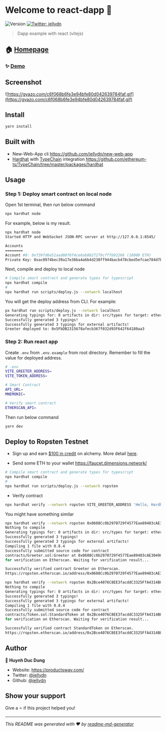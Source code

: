 # Welcome to react-dapp 👋

![Version](https://img.shields.io/badge/version-0.0.1-blue.svg?cacheSeconds=2592000)
[![Twitter: jellydn](https://img.shields.io/twitter/follow/jellydn.svg?style=social)](https://twitter.com/jellydn)

> Dapp example with react (vitejs)

## 🏠 [Homepage](https://github.com/jellydn/react-dapp)

### ✨ [Demo](https://dapp-demo-five.vercel.app/)

## Screenshot

![https://gyazo.com/c6f068b6fe3e94bfe80d042639784faf.gif](https://gyazo.com/c6f068b6fe3e94bfe80d042639784faf.gif)

## Install

```sh
yarn install
```

## Built with

- New-Web-App cli https://github.com/jellydn/new-web-app
- [Hardhat](https://hardhat.org/) with [TypeChain](https://github.com/ethereum-ts/TypeChain) integration https://github.com/ethereum-ts/TypeChain/tree/master/packages/hardhat

## Usage

### Step 1: Deploy smart contract on local node

Open 1st terminal, then run below command

```sh
npx hardhat node
```

For example, below is my result.

```sh
npx hardhat node
Started HTTP and WebSocket JSON-RPC server at http://127.0.0.1:8545/

Accounts
========
Account #0: 0xf39fd6e51aad88f6f4ce6ab8827279cfffb92266 (10000 ETH)
Private Key: 0xac0974bec39a17e36ba4a6b4d238ff944bacb478cbed5efcae784d7bf4f2ff80
```

Next, compile and deploy to local node

```sh
# Compile smart contract and generate types for typescript
npx hardhat compile
#
npx hardhat run scripts/deploy.js --network localhost
```

You will get the deploy address from CLI. For example:

```sh
px hardhat run scripts/deploy.js --network localhost
Generating typings for: 0 artifacts in dir: src/types for target: ethers-v5
Successfully generated 3 typings!
Successfully generated 3 typings for external artifacts!
Greeter deployed to: 0x5FbDB2315678afecb367f032d93F642f64180aa3
```

### Step 2: Run react app

Create `.env` from `.env.example` from root directory. Remember to fill the value for deployed address.

```sh
# .env
VITE_GREETER_ADDRESS=
VITE_TOKEN_ADDRESS=

# Smart Contract
API_URL=
MNEMONIC=

# Verify smart contract
ETHERSCAN_API=
```

Then run below command

```sh
yarn dev
```

## Deploy to Ropsten Testnet

- Sign up and earn [$100 in credit](https://alchemy.com/?r=9ae3d9f1-56c4-476e-9f7e-23387e0e166a) on alchemy. More detail [here](https://docs.alchemy.com/alchemy/introduction/referral-program).

- Send some ETH to your wallet https://faucet.dimensions.network/

```sh
# Compile smart contract and generate types for typescript
npx hardhat compile
#
npx hardhat run scripts/deploy.js --network ropsten
```

- Verify contract

```sh
npx hardhat verify --network ropsten VITE_GREETER_ADDRESS 'Hello, Hardhat!'
```

You might have something similar

```sh
npx hardhat verify --network ropsten 0x0608Cc0b2970729f4577Eae89403cAE3049C1525  'Hello, Hardhat!'
Nothing to compile
Generating typings for: 0 artifacts in dir: src/types for target: ethers-v5
Successfully generated 3 typings!
Successfully generated 3 typings for external artifacts!
Compiling 1 file with 0.8.4
Successfully submitted source code for contract
contracts/Greeter.sol:Greeter at 0x0608Cc0b2970729f4577Eae89403cAE3049C1525
for verification on Etherscan. Waiting for verification result...

Successfully verified contract Greeter on Etherscan.
https://ropsten.etherscan.io/address/0x0608Cc0b2970729f4577Eae89403cAE3049C1525#code
```

```sh
npx hardhat verify --network ropsten 0x2Bce4076C8EE3facddC3325FfA4314B854d9447b 1000000 'ERC20 Demo Token' 18 'EDT'
Nothing to compile
Generating typings for: 0 artifacts in dir: src/types for target: ethers-v5
Successfully generated 3 typings!
Successfully generated 3 typings for external artifacts!
Compiling 1 file with 0.8.4
Successfully submitted source code for contract
contracts/Token.sol:StandardToken at 0x2Bce4076C8EE3facddC3325FfA4314B854d9447b
for verification on Etherscan. Waiting for verification result...

Successfully verified contract StandardToken on Etherscan.
https://ropsten.etherscan.io/address/0x2Bce4076C8EE3facddC3325FfA4314B854d9447b#code
```

## Author

👤 **Huynh Duc Dung**

- Website: https://productsway.com/
- Twitter: [@jellydn](https://twitter.com/jellydn)
- Github: [@jellydn](https://github.com/jellydn)

## Show your support

Give a ⭐️ if this project helped you!

---

_This README was generated with ❤️ by [readme-md-generator](https://github.com/kefranabg/readme-md-generator)_
